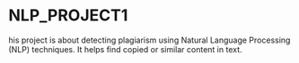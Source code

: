 # NLP_PROJECT1
his project is about detecting plagiarism using Natural Language Processing (NLP) techniques. It helps find copied or similar content in text.
